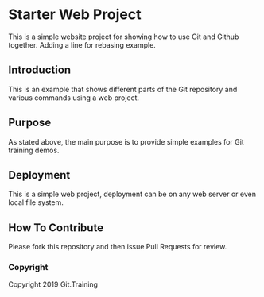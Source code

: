 # Starter Web Project

This is a simple website project for showing how to use Git and Github together. Adding a line for rebasing example.

## Introduction

This is an example that shows different parts of the Git repository and various commands using a web project.

## Purpose

As stated above, the main purpose is to provide simple examples for Git training demos.

## Deployment

This is a simple web project, deployment can be on any web server or even local file system.

## How To Contribute

Please fork this repository and then issue Pull Requests for review.

### Copyright

Copyright 2019 Git.Training